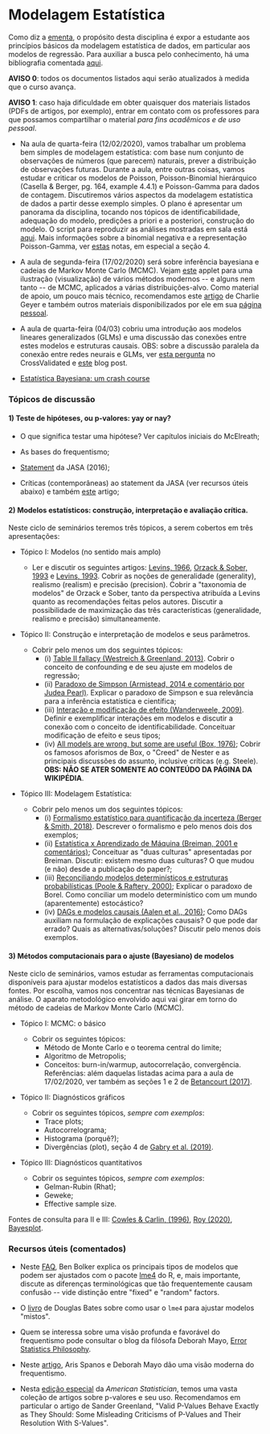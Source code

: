 # Modelagem Estatística

Como diz a [ementa](https://emap.fgv.br/disciplina/graduacao/modelagem-estatistica), o propósito desta disciplina é expor a estudante aos princípios básicos da modelagem estatística de dados, em particular aos modelos de regressão.
Para auxiliar a busca pelo conhecimento, há uma bibliografia comentada [aqui](https://github.com/maxbiostat/stats_modelling/blob/master/biblio/bibliografia_anotada.pdf). 

**AVISO 0**: todos os documentos listados aqui serão atualizados à medida que o curso avança.

**AVISO 1**: caso haja dificuldade em obter quaisquer dos materiais listados (PDFs de artigos, por exemplo), entrar em contato com os professores para que possamos compartilhar o material _para fins acadêmicos e de uso pessoal_.
 
- Na aula de quarta-feira (12/02/2020), vamos trabalhar um problema bem simples de modelagem estatística: com base num conjunto de observações de números (que parecem) naturais, prever a distribuição de observações futuras.
Durante a aula, entre outras coisas, vamos estudar e criticar os modelos de Poisson,  Poisson-Binomial hierárquico (Casella & Berger, pg. 164, example 4.4.1) e Poisson-Gamma para dados de contagem.
Discutiremos vários aspectos da modelagem estatística de dados a partir desse exemplo simples.
O plano é apresentar um panorama da disciplina, tocando nos tópicos de identificabilidade, adequação do modelo, predições a priori e a posteriori, construção do modelo.
O script para reproduzir as análises mostradas em sala está [aqui](https://github.com/maxbiostat/stats_modelling/blob/master/code/problema_1.r).
Mais informações sobre a binomial negativa e a representação Poisson-Gamma, ver [estas](https://www.johndcook.com/negative_binomial.pdf) notas, em especial a seção 4.

- A aula de segunda-feira (17/02/2020) será sobre inferência bayesiana e cadeias de Markov Monte Carlo (MCMC). Vejam [este](https://chi-feng.github.io/mcmc-demo/app.html) applet para uma ilustração (visualização) de vários métodos modernos -- e alguns nem tanto -- de MCMC, aplicados a várias distribuições-alvo. 
Como material de apoio, um pouco mais técnico, recomendamos este [artigo](https://projecteuclid.org/euclid.ss/1177011137) de Charlie Geyer e também outros materiais disponibilizados por ele em sua [página pessoal](http://users.stat.umn.edu/~geyer/). 

- A aula de quarta-feira (04/03) cobriu uma introdução aos modelos lineares generalizados (GLMs) e uma discussão das conexões entre estes modelos e estruturas causais. 
OBS: sobre a discussão paralela da conexão entre redes neurais e GLMs, ver [esta pergunta](https://stats.stackexchange.com/questions/369987/is-a-single-neuron-in-a-neural-network-a-glm) no CrossValidated e [este](http://blog.shakirm.com/2015/01/a-statistical-view-of-deep-learning-i-recursive-glms/) blog post.  

- [Estatística Bayesiana: um crash course](https://cran.r-project.org/web/packages/LaplacesDemon/vignettes/BayesianInference.pdf)

### Tópicos de discussão

#### 1) Teste de hipóteses, ou p-valores: yay or nay?

 - O que significa testar uma hipótese? Ver capítulos iniciais do McElreath;
 
 - As bases do frequentismo;
 
 - [Statement](https://www.tandfonline.com/doi/full/10.1080/00031305.2016.1154108) da JASA (2016);
 
 - Críticas  (contemporâneas) ao statement da JASA (ver recursos úteis abaixo) e também [este](https://hdsr.mitpress.mit.edu/pub/bd5k4gzf) artigo;
 
#### 2) Modelos estatísticos: construção, interpretação e avaliação crítica.
Neste ciclo de seminários teremos três tópicos, a serem cobertos em três apresentações:
- Tópico I:  Modelos (no sentido mais amplo)
   - Ler e discutir os seguintes artigos: [Levins, 1966](https://www.jstor.org/stable/pdf/27836590.pdf?casa_token=7tSi2uV0FvMAAAAA:pOA0tm3YnGbEgyv6GWFHQp0skImzirrSRkOznEPGnrhh8ATBAXMC9GTOuIkUWLw55pGTz4dX6SEdCJmW546H7aNyEvgSAo58uphzbEXPLUf029BaaQQzhA), [Orzack & Sober, 1993](https://www.jstor.org/stable/pdf/3037250.pdf) e [Levins, 1993](https://www.jstor.org/stable/pdf/3037251.pdf). Cobrir as noções de generalidade (generality), realismo (realism) e precisão (precision). Cobrir a "taxonomia de modelos" de Orzack e Sober, tanto da perspectiva atribuída a Levins quanto as recomendações feitas pelos autores. Discutir a possibilidade de maximização das três características (generalidade, realismo e precisão) simultaneamente.

- Tópico II: Construção e interpretação de modelos e seus parâmetros.
   - Cobrir pelo menos um dos seguintes tópicos:
     - (i) [Table II fallacy (Westreich & Greenland, 2013)](https://academic.oup.com/aje/article/177/4/292/147738).
     Cobrir o conceito de confounding e de seu ajuste em modelos de regressão;
     - (ii) [Paradoxo de Simpson (Armistead, 2014 e comentário por Judea Pearl)](https://www.tandfonline.com/doi/pdf/10.1080/00031305.2013.807750).
     Explicar o paradoxo de Simpson e sua relevância para a inferência estatística e científica;
     - (iii) [Interação e modificação de efeito (Wanderweele, 2009)](https://journals.lww.com/epidem/Fulltext/2009/11000/Four_Types_of_Effect_Modification__A.16.aspx).
     Definir e exemplificar interações em modelos e discutir a conexão com o conceito de identificabilidade. Conceituar modificação de efeito e seus tipos;
     - (iv) [All models are wrong, but some are useful (Box, 1976)](https://en.wikipedia.org/wiki/All_models_are_wrong);
   Cobrir os famosos aforismos de Box, o "Creed" de Nester e as principais discussões do assunto, inclusive críticas (e.g. Steele). **OBS: NÃO SE ATER SOMENTE AO CONTEÚDO DA PÁGINA DA WIKIPÉDIA**.
 
- Tópico III: Modelagem Estatística:
  - Cobrir pelo menos um dos seguintes tópicos:
    - (i) [Formalismo estatístico para quantificação da incerteza (Berger & Smith, 2018)](https://www.annualreviews.org/doi/full/10.1146/annurev-statistics-030718-105232).
    Descrever o formalismo e pelo menos dois dos exemplos;
     - (ii) [Estatística x Aprendizado de Máquina (Breiman, 2001 e comentários)](https://projecteuclid.org/download/pdf_1/euclid.ss/1009213726);
     Conceituar as "duas culturas" apresentadas por Breiman. Discutir: existem mesmo duas culturas? O que mudou (e não) desde a publicação do paper?;
      - (iii) [Reconciliando modelos determinísticos e estruturas probabilísticas (Poole & Raftery, 2000)](https://www.tandfonline.com/doi/pdf/10.1080/01621459.2000.10474324);
     Explicar o paradoxo de Borel. Como conciliar um modelo determinístico com um mundo (aparentemente) estocástico?
      - (iv) [DAGs e modelos causais (Aalen et al., 2016)](https://journals.sagepub.com/doi/pdf/10.1177/0962280213520436);
      Como DAGs auxiliam na formulação de explicações causais? O que pode dar errado? Quais as alternativas/soluções? Discutir pelo menos dois exemplos.       

#### 3) Métodos computacionais para o ajuste (Bayesiano) de modelos

Neste ciclo de seminários, vamos estudar as ferramentas computacionais disponíveis para ajustar modelos estatísticos a dados das mais diversas fontes. Por escolha, vamos nos concentrar nas técnicas Bayesianas de análise. O aparato metodológico envolvido aqui vai girar em torno do método de cadeias de Markov Monte Carlo (MCMC).

- Tópico I: MCMC: o básico
  - Cobrir os seguintes tópicos:
    - Método de Monte Carlo e o teorema central do limite;
    - Algoritmo de Metropolis;
    - Conceitos: burn-in/warmup, autocorrelação, convergência.    
 Referências: além daquelas listadas acima para a aula de 17/02/2020, ver também as seções 1 e 2 de [Betancourt (2017)](https://arxiv.org/pdf/1701.02434.pdf).
 
- Tópico II: Diagnósticos gráficos
  - Cobrir os seguintes tópicos, *sempre com exemplos*:
    - Trace plots;
    - Autocorrelograma;
    - Histograma (porquê?);
    - Divergências (plot), seção 4 de [Gabry et al. (2019)](https://rss.onlinelibrary.wiley.com/doi/full/10.1111/rssa.12378). 

- Tópico III: Diagnósticos quantitativos
  - Cobrir os seguintes tópicos, *sempre com exemplos*:
    - Gelman-Rubin (Rhat);
    - Geweke;
    - Effective sample size.

Fontes de consulta para II e III: [Cowles & Carlin, (1996)](https://www.tandfonline.com/doi/abs/10.1080/01621459.1996.10476956), [Roy (2020)](https://www.annualreviews.org/doi/pdf/10.1146/annurev-statistics-031219-041300), [Bayesplot](https://cran.r-project.org/web/packages/bayesplot/vignettes/visual-mcmc-diagnostics.html).




### Recursos úteis (comentados)

- Neste [FAQ](http://bbolker.github.io/mixedmodels-misc/glmmFAQ.html#model-specification), Ben Bolker explica os principais tipos de modelos que podem ser ajustados com o pacote [lme4](https://cran.r-project.org/web/packages/lme4/index.html) do R, e, mais importante, discute as diferenças terminológicas que tão frequentemente causam confusão -- vide distinção entre "fixed" e "random" factors.

- O [livro](http://webcom.upmf-grenoble.fr/LIP/Perso/DMuller/M2R/R_et_Mixed/documents/Bates-book.pdf) de Douglas Bates sobre como usar o `lme4` para ajustar modelos "mistos".

- Quem se interessa sobre uma visão profunda e favorável do frequentismo pode consultar o blog da filósofa Deborah Mayo, [Error Statistics Philosophy](https://errorstatistics.com/).

- Neste [artigo](https://www.phil.vt.edu/dmayo/personal_website/Error_Statistics_2011.pdf), Aris Spanos e Deborah Mayo dão uma visão moderna do frequentismo.

- Nesta [edição especial](https://www.tandfonline.com/toc/utas20/73/sup1) da _American_  _Statistician_,  temos uma vasta coleção de artigos sobre p-valores e seu uso. 
Recomendamos em particular o artigo de Sander Greenland, "Valid P-Values Behave Exactly as They Should: Some Misleading Criticisms of P-Values and Their Resolution With S-Values".
